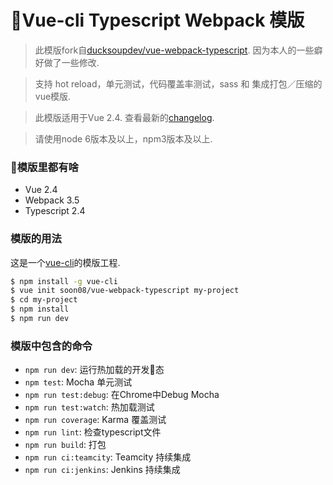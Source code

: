 # Vue-cli Typescript Webpack 模版

> 此模版fork自[ducksoupdev/vue-webpack-typescript](https://github.com/ducksoupdev/vue-webpack-typescript). 因为本人的一些癖好做了一些修改.

> 支持 hot reload，单元测试，代码覆盖率测试，sass 和 集成打包／压缩的vue模版.

> 此模版适用于Vue 2.4. 查看最新的[changelog](CHANGELOG.md).

> 请使用node 6版本及以上，npm3版本及以上.

### 模版里都有啥

- Vue 2.4
- Webpack 3.5
- Typescript 2.4

### 模版的用法

这是一个[vue-cli](https://github.com/vuejs/vue-cli)的模版工程.

``` bash
$ npm install -g vue-cli
$ vue init soon08/vue-webpack-typescript my-project
$ cd my-project
$ npm install
$ npm run dev
```

### 模版中包含的命令

- `npm run dev`: 运行热加载的开发态
- `npm test`: Mocha 单元测试
- `npm run test:debug`: 在Chrome中Debug Mocha
- `npm run test:watch`: 热加载测试
- `npm run coverage`: Karma 覆盖测试
- `npm run lint`: 检查typescript文件
- `npm run build`: 打包
- `npm run ci:teamcity`: Teamcity 持续集成
- `npm run ci:jenkins`: Jenkins 持续集成
